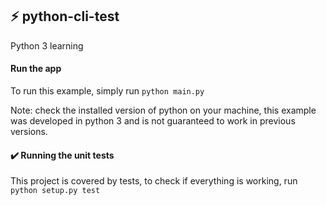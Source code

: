 ## :zap: python-cli-test
Python 3 learning

#### Run the app
To run this example, simply run `python main.py`

Note: check the installed version of python on your machine, this example was developed in python 3 and is not guaranteed to work in previous versions.

#### :heavy_check_mark: Running the unit tests
This project is covered by tests, to check if everything is working, run `python setup.py test`
